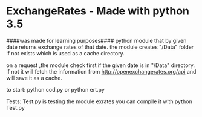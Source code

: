 # ExchangeRates - Made with python 3.5
####was made for learning purposes####
python module that by given date returns exchange rates of that date.
the module creates "/Data" folder if not exists which is used as a cache directory.

on a request ,the module check first if the given date is in "/Data" directory.
if not it will fetch the information from http://openexchangerates.org/api
and will save it as a cache.

to start:
	python cod.py 
or	python ert.py

Tests: 
	Test.py is testing the module exrates
	you can compile it with python Test.py
